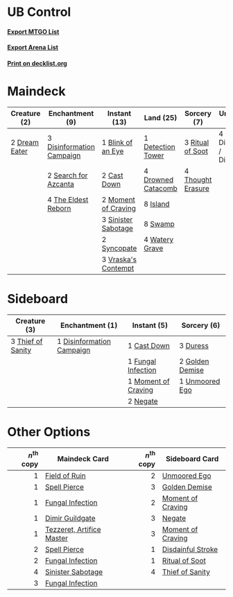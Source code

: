 # UB Control

#### [Export MTGO List](../collection/UB%20Control/UB%20Control.txt)
#### [Export Arena List](../collection/UB%20Control/UB%20Control_arena.txt)
#### [Print on decklist.org](http://decklist.org/?deckmain=1%09Blink%20of%20an%20Eye%0A2%09Cast%20Down%0A1%09Detection%20Tower%0A4%09Discovery%20/%20Dispersal%0A3%09Disinformation%20Campaign%0A2%09Dream%20Eater%0A4%09Drowned%20Catacomb%0A8%09Island%0A2%09Moment%20of%20Craving%0A3%09Ritual%20of%20Soot%0A2%09Search%20for%20Azcanta%0A3%09Sinister%20Sabotage%0A8%09Swamp%0A2%09Syncopate%0A4%09The%20Eldest%20Reborn%0A4%09Thought%20Erasure%0A3%09Vraska's%20Contempt%0A4%09Watery%20Grave&deckside=1%09Cast%20Down%0A1%09Disinformation%20Campaign%0A3%09Duress%0A1%09Fungal%20Infection%0A2%09Golden%20Demise%0A1%09Moment%20of%20Craving%0A2%09Negate%0A3%09Thief%20of%20Sanity%0A1%09Unmoored%20Ego)
# Maindeck

|                                      Creature (2)                                      |                                          Enchantment (9)                                           |                                         Instant (13)                                         |                                          Land (25)                                          |                                        Sorcery (7)                                         |      Unknown (4)      |
|----------------------------------------------------------------------------------------|----------------------------------------------------------------------------------------------------|----------------------------------------------------------------------------------------------|---------------------------------------------------------------------------------------------|--------------------------------------------------------------------------------------------|-----------------------|
|2 [Dream Eater](http://gatherer.wizards.com/Pages/Card/Details.aspx?multiverseid=452788)|3 [Disinformation Campaign](http://gatherer.wizards.com/Pages/Card/Details.aspx?multiverseid=452917)|1 [Blink of an Eye](http://gatherer.wizards.com/Pages/Card/Details.aspx?multiverseid=442934)  |1 [Detection Tower](http://gatherer.wizards.com/Pages/Card/Details.aspx?multiverseid=447386) |3 [Ritual of Soot](http://gatherer.wizards.com/Pages/Card/Details.aspx?multiverseid=452834) |4 Discovery / Dispersal|
|                                                                                        |2 [Search for Azcanta](http://gatherer.wizards.com/Pages/Card/Details.aspx?multiverseid=435226)     |2 [Cast Down](http://gatherer.wizards.com/Pages/Card/Details.aspx?multiverseid=442969)        |4 [Drowned Catacomb](http://gatherer.wizards.com/Pages/Card/Details.aspx?multiverseid=430633)|4 [Thought Erasure](http://gatherer.wizards.com/Pages/Card/Details.aspx?multiverseid=452956)|                       |
|                                                                                        |4 [The Eldest Reborn](http://gatherer.wizards.com/Pages/Card/Details.aspx?multiverseid=442978)      |2 [Moment of Craving](http://gatherer.wizards.com/Pages/Card/Details.aspx?multiverseid=439736)|8 [Island](http://gatherer.wizards.com/Pages/Card/Details.aspx?multiverseid=439857)          |                                                                                            |                       |
|                                                                                        |                                                                                                    |3 [Sinister Sabotage](http://gatherer.wizards.com/Pages/Card/Details.aspx?multiverseid=452804)|8 [Swamp](http://gatherer.wizards.com/Pages/Card/Details.aspx?multiverseid=439858)           |                                                                                            |                       |
|                                                                                        |                                                                                                    |2 [Syncopate](http://gatherer.wizards.com/Pages/Card/Details.aspx?multiverseid=442955)        |4 [Watery Grave](http://gatherer.wizards.com/Pages/Card/Details.aspx?multiverseid=405114)    |                                                                                            |                       |
|                                                                                        |                                                                                                    |3 [Vraska's Contempt](http://gatherer.wizards.com/Pages/Card/Details.aspx?multiverseid=435283)|                                                                                             |                                                                                            |                       |


# Sideboard

|                                        Creature (3)                                        |                                          Enchantment (1)                                           |                                         Instant (5)                                          |                                       Sorcery (6)                                        |
|--------------------------------------------------------------------------------------------|----------------------------------------------------------------------------------------------------|----------------------------------------------------------------------------------------------|------------------------------------------------------------------------------------------|
|3 [Thief of Sanity](http://gatherer.wizards.com/Pages/Card/Details.aspx?multiverseid=452955)|1 [Disinformation Campaign](http://gatherer.wizards.com/Pages/Card/Details.aspx?multiverseid=452917)|1 [Cast Down](http://gatherer.wizards.com/Pages/Card/Details.aspx?multiverseid=442969)        |3 [Duress](http://gatherer.wizards.com/Pages/Card/Details.aspx?multiverseid=14557)        |
|                                                                                            |                                                                                                    |1 [Fungal Infection](http://gatherer.wizards.com/Pages/Card/Details.aspx?multiverseid=442982) |2 [Golden Demise](http://gatherer.wizards.com/Pages/Card/Details.aspx?multiverseid=439730)|
|                                                                                            |                                                                                                    |1 [Moment of Craving](http://gatherer.wizards.com/Pages/Card/Details.aspx?multiverseid=439736)|1 [Unmoored Ego](http://gatherer.wizards.com/Pages/Card/Details.aspx?multiverseid=452962) |
|                                                                                            |                                                                                                    |2 [Negate](http://gatherer.wizards.com/Pages/Card/Details.aspx?multiverseid=423707)           |                                                                                          |


# Other Options

|*n*<sup>th</sup> copy|                                           Maindeck Card                                            |*n*<sup>th</sup> copy|                                       Sideboard Card                                       |
|--------------------:|----------------------------------------------------------------------------------------------------|--------------------:|--------------------------------------------------------------------------------------------|
|                    1|[Field of Ruin](http://gatherer.wizards.com/Pages/Card/Details.aspx?multiverseid=435415)            |                    2|[Unmoored Ego](http://gatherer.wizards.com/Pages/Card/Details.aspx?multiverseid=452962)     |
|                    1|[Spell Pierce](http://gatherer.wizards.com/Pages/Card/Details.aspx?multiverseid=425876)             |                    3|[Golden Demise](http://gatherer.wizards.com/Pages/Card/Details.aspx?multiverseid=439730)    |
|                    1|[Fungal Infection](http://gatherer.wizards.com/Pages/Card/Details.aspx?multiverseid=442982)         |                    2|[Moment of Craving](http://gatherer.wizards.com/Pages/Card/Details.aspx?multiverseid=439736)|
|                    1|[Dimir Guildgate](http://gatherer.wizards.com/Pages/Card/Details.aspx?multiverseid=376306)          |                    3|[Negate](http://gatherer.wizards.com/Pages/Card/Details.aspx?multiverseid=423707)           |
|                    1|[Tezzeret, Artifice Master](http://gatherer.wizards.com/Pages/Card/Details.aspx?multiverseid=447215)|                    3|[Moment of Craving](http://gatherer.wizards.com/Pages/Card/Details.aspx?multiverseid=439736)|
|                    2|[Spell Pierce](http://gatherer.wizards.com/Pages/Card/Details.aspx?multiverseid=425876)             |                    1|[Disdainful Stroke](http://gatherer.wizards.com/Pages/Card/Details.aspx?multiverseid=420705)|
|                    2|[Fungal Infection](http://gatherer.wizards.com/Pages/Card/Details.aspx?multiverseid=442982)         |                    1|[Ritual of Soot](http://gatherer.wizards.com/Pages/Card/Details.aspx?multiverseid=452834)   |
|                    4|[Sinister Sabotage](http://gatherer.wizards.com/Pages/Card/Details.aspx?multiverseid=452804)        |                    4|[Thief of Sanity](http://gatherer.wizards.com/Pages/Card/Details.aspx?multiverseid=452955)  |
|                    3|[Fungal Infection](http://gatherer.wizards.com/Pages/Card/Details.aspx?multiverseid=442982)         |                     |                                                                                            |

